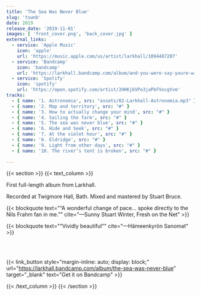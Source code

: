 ```yaml
---
title: 'The Sea Was Never Blue'
slug: 'tswnb'
date: 2019
release_date: '2019-11-01'
images: [ 'front_cover.png', 'back_cover.jpg' ]
external_links:
  - service: 'Apple Music'
    icon: 'apple'
    url: 'https://music.apple.com/us/artist/larkhall/1094487207'
  - service: 'Bandcamp'
    icon: 'bandcamp'
    url: 'https://larkhall.bandcamp.com/album/and-you-were-say-youre-with-me-reworked'
  - service: 'Spotify'
    icon: 'spotify'
    url: 'https://open.spotify.com/artist/2HHKj6VPo3jaPbFVocgVvm'
tracks:
  - { name: '1. Astronomia', src: "assets/02-Larkhall-Astronomia.mp3" }
  - { name: '2. Map and territory', src: "#" }
  - { name: '3. How to actually change your mind', src: "#" }
  - { name: '4. Sailing the farm', src: "#" }
  - { name: '5. The sea was never blue', src: "#" }
  - { name: '6. Hide and Seek', src: "#" }
  - { name: '7. At the violet hour', src: "#" }
  - { name: '8. Eldridge', src: "#" }
  - { name: '9. Light from other days', src: "#" }
  - { name: '10. The river’s tent is broken', src: "#" }
  
---
```


{{< section >}}
{{< text_column >}}

First full-length album from Larkhall. 

Recorded at Twigmore Hall, Bath. Mixed and mastered by Stuart Bruce.

{{< blockquote text="“A wonderful change of pace... spoke directly to the Nils Frahm fan in me.”" cite="—Sunny Stuart Winter, Fresh on the Net" >}}
            
{{< blockquote text="“Vividly beautiful”" cite="—Hämeenkyrön Sanomat" >}}

<br><br>

{{< link_button 
            style="margin-inline: auto; display: block;"
            url="https://larkhall.bandcamp.com/album/the-sea-was-never-blue"
            target="_blank"
            text="Get it on Bandcamp" >}}

{{< /text_column >}}
{{< /section >}}